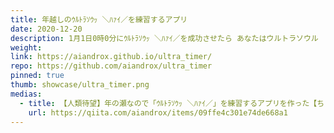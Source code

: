 ```yaml
---
title: 年越しのｳﾙﾄﾗｿｳｯ ＼ﾊｧｲ／を練習するアプリ
date: 2020-12-20
description: 1月1日0時0分にｳﾙﾄﾗｿｳｯ ＼ﾊｧｲ／を成功させたら あなたはウルトラソウル
weight:
link: https://aiandrox.github.io/ultra_timer/
repo: https://github.com/aiandrox/ultra_timer
pinned: true
thumb: showcase/ultra_timer.png
medias:
  - title: 【人類待望】年の瀬なので「ｳﾙﾄﾗｿｳｯ ＼ﾊｧｲ／」を練習するアプリを作った【ちょうど欲しかった】 - Qiita
    url: https://qiita.com/aiandrox/items/09ffe4c301e74de668a1
---
```

